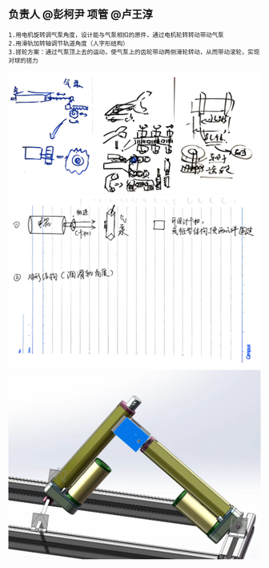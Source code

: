 ## 负责人 @彭柯尹    项管 @卢王淳 
    1.用电机旋转调气泵角度，设计能与气泵相扣的原件，通过电机轮转转动带动气泵
    2.用滑轨加转轴调节轨道角度（人字形结构）
    3.搓轮方案：通过气泵顶上去的运动，使气泵上的齿轮带动两侧滑轮转动，从而带动滚轮，实现对球的搓力
![输入图片说明](../../image.png)
![输入图片说明](../../13391363926047637.jpg)
![输入图片说明](../../c32b7bc634d1e890d00bff44b646fe6.jpg)